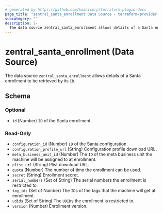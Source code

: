 ```yaml
---
# generated by https://github.com/hashicorp/terraform-plugin-docs
page_title: "zentral_santa_enrollment Data Source - terraform-provider-zentral"
subcategory: ""
description: |-
  The data source zentral_santa_enrollment allows details of a Santa enrollment to be retrieved by its ID.
---
```


# zentral_santa_enrollment (Data Source)

The data source `zentral_santa_enrollment` allows details of a Santa enrollment to be retrieved by its `ID`.



<!-- schema generated by tfplugindocs -->
## Schema

### Optional

- `id` (Number) `ID` of the Santa enrollment.

### Read-Only

- `configuration_id` (Number) `ID` of the Santa configuration.
- `configuration_profile_url` (String) Configuration profile download URL.
- `meta_business_unit_id` (Number) The `ID` of the meta business unit the machine will be assigned to at enrollment.
- `plist_url` (String) Plist download URL.
- `quota` (Number) The number of time the enrollment can be used.
- `secret` (String) Enrollment secret.
- `serial_numbers` (Set of String) The serial numbers the enrollment is restricted to.
- `tag_ids` (Set of Number) The `ID`s of the tags that the machine will get at enrollment.
- `udids` (Set of String) The `UDID`s the enrollment is restricted to.
- `version` (Number) Enrollment version.
